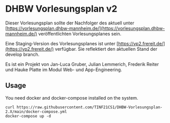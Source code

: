 # DHBW Vorlesungsplan v2

Dieser Vorlesungsplan sollte der Nachfolger des aktuell unter [https://vorlesungsplan.dhbw-mannheim.de/](https://vorlesungsplan.dhbw-mannheim.de/) veröffentlichten Vorlesungsplanes sein.

Eine Staging-Version des Vorlesungsplanes ist unter [https://vp2.frereit.de/](https://vp2.frereit.de/) verfügbar. Sie reflektiert den aktuellen Stand der develop branch.

Es ist ein Projekt von Jan-Luca Gruber, Julian Lemmerich, Frederik Reiter und Hauke Platte im Modul Web- und App-Engineering.

## Usage

You need docker and docker-compose installed on the system.

```
curl https://raw.githubusercontent.com/TINF21CS1/DHBW-Vorlesungsplan-2.X/main/docker-compose.yml
docker-compose up -d
```